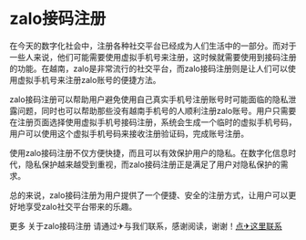 # zalo接码注册

在今天的数字化社会中，注册各种社交平台已经成为人们生活中的一部分。而对于一些人来说，他们可能需要使用虚拟手机号来注册，这时候就需要使用到接码注册的功能。在越南，zalo是非常流行的社交平台，而zalo接码注册则是让人们可以使用虚拟手机号来注册zalo账号的便捷方法。

zalo接码注册可以帮助用户避免使用自己真实手机号注册账号时可能面临的隐私泄露问题，同时也可以帮助那些没有越南手机号的人顺利注册zalo账号。用户只需要在注册页面选择使用虚拟手机号接码注册，系统会生成一个临时的虚拟手机号码，用户可以使用这个虚拟手机号码来接收注册验证码，完成账号注册。

使用zalo接码注册不仅方便快捷，而且可以有效保护用户的隐私。在数字化信息时代，隐私保护越来越受到重视，而zalo接码注册正是满足了用户对隐私保护的需求。

总的来说，zalo接码注册为用户提供了一个便捷、安全的注册方式，让用户可以更好地享受zalo社交平台带来的乐趣。

更多 关于zalo接码注册 请通过✈与我们联系，感谢阅读，谢谢！[点✈这里联系](https://gg.k02.cc)